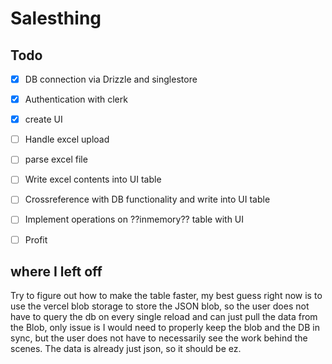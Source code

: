 # Salesthing

## Todo

- [x] DB connection via Drizzle and singlestore
- [x] Authentication with clerk
- [x] create UI
- [ ] Handle excel upload
- [ ] parse excel file
- [ ] Write excel contents into UI table
- [ ] Crossreference with DB functionality and write into UI table
- [ ] Implement operations on ??inmemory?? table with UI
- [ ] Profit


## where I left off

Try to figure out how to make the table faster, my best guess right now is to use the vercel blob storage to store the JSON blob, so the user does not have to query the db on every single reload and can just pull the data from the Blob, only issue is I would need to properly keep the blob and the DB in sync, but the user does not have to necessarily see the work behind the scenes. The data is already just json, so it should be ez.